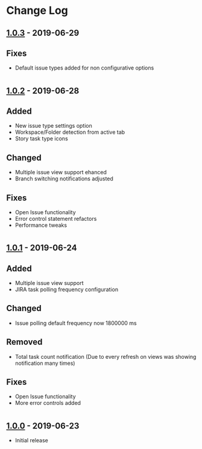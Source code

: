 # Change Log

## [1.0.3] - 2019-06-29

## Fixes
- Default issue types added for non configurative options

#

## [1.0.2] - 2019-06-28

## Added
- New issue type settings option
- Workspace/Folder detection from active tab
- Story task type icons

## Changed
- Multiple issue view support ehanced
- Branch switching notifications adjusted

## Fixes
- Open Issue functionality
- Error control statement refactors
- Performance tweaks

#

## [1.0.1] - 2019-06-24

## Added
- Multiple issue view support
- JIRA task polling frequency configuration

## Changed
- Issue polling default frequency now 1800000 ms

## Removed
- Total task count notification (Due to every refresh on views was showing notification many times)

## Fixes
- Open Issue functionality
- More error controls added

#

## [1.0.0] - 2019-06-23

- Initial release

[1.0.3]: https://github.com/Semyonic/jira-aux/releases/tag/v1.0.3
[1.0.2]: https://github.com/Semyonic/jira-aux/releases/tag/v1.0.2
[1.0.1]: https://github.com/Semyonic/jira-aux/releases/tag/v1.0.1
[1.0.0]: https://github.com/Semyonic/jira-aux/releases/tag/v1.0.0